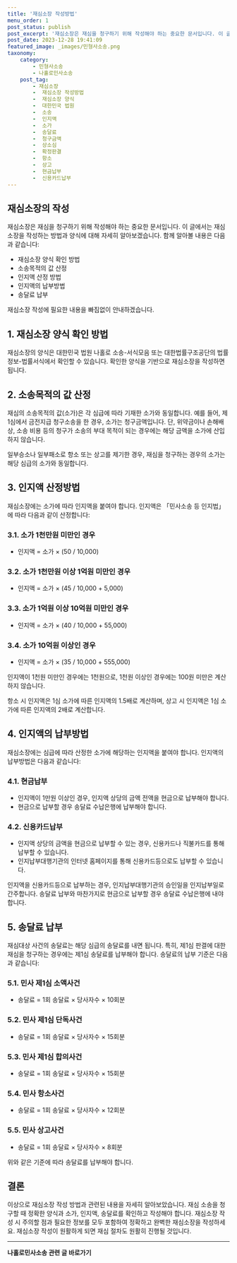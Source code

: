 ```yaml
---
title: '재심소장 작성방법'
menu_order: 1
post_status: publish
post_excerpt: '재심소장은 재심을 청구하기 위해 작성해야 하는 중요한 문서입니다. 이 글에서는 재심소장을 작성하는 방법과 양식에 대해 자세히 알아보겠습니다. 함께 알아볼 내용은 다음과 같습니다 '
post_date: 2023-12-28 19:41:09
featured_image: _images/민형사소송.png
taxonomy:
    category:
        - 민형사소송
        - 나홀로민사소송
    post_tag:
        - 재심소장
        -  재심소장 작성방법
        -  재심소장 양식
        -  대한민국 법원
        -  소송
        -  인지액
        -  소가
        -  송달료
        -  청구금액
        -  상소심
        -  확정판결
        -  항소
        -  상고
        -  현금납부
        -  신용카드납부
---
```


## 재심소장의 작성

재심소장은 재심을 청구하기 위해 작성해야 하는 중요한 문서입니다. 이 글에서는 재심소장을 작성하는 방법과 양식에 대해 자세히 알아보겠습니다. 함께 알아볼 내용은 다음과 같습니다:

- 재심소장 양식 확인 방법
- 소송목적의 값 산정
- 인지액 산정 방법
- 인지액의 납부방법
- 송달료 납부

재심소장 작성에 필요한 내용을 빠짐없이 안내하겠습니다.

## 1. 재심소장 양식 확인 방법

재심소장의 양식은 대한민국 법원 나홀로 소송-서식모음 또는 대한법률구조공단의 법률정보-법률서식에서 확인할 수 있습니다. 확인한 양식을 기반으로 재심소장을 작성하면 됩니다.

## 2. 소송목적의 값 산정

재심의 소송목적의 값(소가)은 각 심급에 따라 기재한 소가와 동일합니다. 예를 들어, 제1심에서 금전지급 청구소송을 한 경우, 소가는 청구금액입니다. 단, 위약금이나 손해배상, 소송 비용 등의 청구가 소송의 부대 목적이 되는 경우에는 해당 금액을 소가에 산입하지 않습니다.

일부승소나 일부패소로 항소 또는 상고를 제기한 경우, 재심을 청구하는 경우의 소가는 해당 심급의 소가와 동일합니다.

## 3. 인지액 산정방법

재심소장에는 소가에 따라 인지액을 붙여야 합니다. 인지액은 「민사소송 등 인지법」에 따라 다음과 같이 산정합니다:

### 3.1. 소가 1천만원 미만인 경우
- 인지액 = 소가 × (50 / 10,000)

### 3.2. 소가 1천만원 이상 1억원 미만인 경우
- 인지액 = 소가 × (45 / 10,000 + 5,000)

### 3.3. 소가 1억원 이상 10억원 미만인 경우
- 인지액 = 소가 × (40 / 10,000 + 55,000)

### 3.4. 소가 10억원 이상인 경우
- 인지액 = 소가 × (35 / 10,000 + 555,000)

인지액이 1천원 미만인 경우에는 1천원으로, 1천원 이상인 경우에는 100원 미만은 계산하지 않습니다.

항소 시 인지액은 1심 소가에 따른 인지액의 1.5배로 계산하며, 상고 시 인지액은 1심 소가에 따른 인지액의 2배로 계산합니다.

## 4. 인지액의 납부방법

재심소장에는 심급에 따라 산정한 소가에 해당하는 인지액을 붙여야 합니다. 인지액의 납부방법은 다음과 같습니다:

### 4.1. 현금납부
- 인지액이 1만원 이상인 경우, 인지액 상당의 금액 전액을 현금으로 납부해야 합니다.
- 현금으로 납부할 경우 송달료 수납은행에 납부해야 합니다.

### 4.2. 신용카드납부
- 인지액 상당의 금액을 현금으로 납부할 수 있는 경우, 신용카드나 직불카드를 통해 납부할 수 있습니다.
- 인지납부대행기관의 인터넷 홈페이지를 통해 신용카드등으로도 납부할 수 있습니다.

인지액을 신용카드등으로 납부하는 경우, 인지납부대행기관의 승인일을 인지납부일로 간주합니다. 송달료 납부와 마찬가지로 현금으로 납부할 경우 송달료 수납은행에 내야 합니다.

## 5. 송달료 납부

재심대상 사건의 송달료는 해당 심급의 송달료를 내면 됩니다. 특히, 제1심 판결에 대한 재심을 청구하는 경우에는 제1심 송달료를 납부해야 합니다. 송달료의 납부 기준은 다음과 같습니다:

### 5.1. 민사 제1심 소액사건
- 송달료 = 1회 송달료 × 당사자수 × 10회분

### 5.2. 민사 제1심 단독사건
- 송달료 = 1회 송달료 × 당사자수 × 15회분

### 5.3. 민사 제1심 합의사건
- 송달료 = 1회 송달료 × 당사자수 × 15회분

### 5.4. 민사 항소사건
- 송달료 = 1회 송달료 × 당사자수 × 12회분

### 5.5. 민사 상고사건
- 송달료 = 1회 송달료 × 당사자수 × 8회분

위와 같은 기준에 따라 송달료를 납부해야 합니다.

## 결론


이상으로 재심소장 작성 방법과 관련된 내용을 자세히 알아보았습니다. 재심 소송을 청구할 때 정확한 양식과 소가, 인지액, 송달료를 확인하고 작성해야 합니다. 재심소장 작성 시 주의할 점과 필요한 정보를 모두 포함하여 정확하고 완벽한 재심소장을 작성하세요. 재심소장 작성이 원활하게 되면 재심 절차도 원활히 진행될 것입니다.
<!-- wp:separator -->
<hr class="wp-block-separator has-alpha-channel-opacity"/>
<!-- /wp:separator -->

<!-- wp:group {"backgroundColor":"base","layout":{"type":"constrained"}} -->
<div class="wp-block-group has-base-background-color has-background"><!-- wp:paragraph {"align":"center","fontSize":"medium"} -->
<p class="has-text-align-center has-large-font-size"><strong>나홀로민사소송 관련 글 바로가기</strong></p>
<!-- /wp:paragraph -->


<!-- wp:latest-posts
{"categories":[{"id":14767,"count":19,"description":"","link":"https://uknowlaw.com/category/%eb%82%98%ed%99%80%eb%a1%9c%eb%af%bc%ec%82%ac%ec%86%8c%ec%86%a1/","name":"나홀로민사소송","slug":"나홀로민사소송","taxonomy":"category","parent":0,"meta":[],"_links":{"self":[{"href":"https://uknowlaw.com/wp-json/wp/v2/categories/14767"}],"collection":[{"href":"https://uknowlaw.com/wp-json/wp/v2/categories"}],"about":[{"href":"https://uknowlaw.com/wp-json/wp/v2/taxonomies/category"}],"wp:post_type":[{"href":"https://uknowlaw.com/wp-json/wp/v2/posts?categories=14767"}],"curies":[{"name":"wp","href":"https://api.w.org/{rel}","templated":true}]}}],"postsToShow":100,"excerptLength":28,"postLayout":"grid","columns":2,"featuredImageAlign":"left","featuredImageSizeSlug":"large","fontSize":"small"} /--></div>
<!-- /wp:group -->
